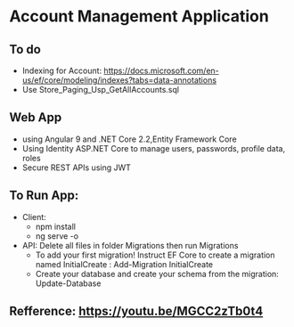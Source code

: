 # Account Management Application
## To do
- Indexing for Account: https://docs.microsoft.com/en-us/ef/core/modeling/indexes?tabs=data-annotations
- Use Store_Paging_Usp_GetAllAccounts.sql
## Web App 
- using Angular 9 and .NET Core 2.2,Entity Framework Core
- Using Identity ASP.NET Core to manage users, passwords, profile data, roles
- Secure REST APIs using JWT
## To Run App:
- Client: 
	+ npm install
    + ng serve -o
- API: Delete all files in folder Migrations then run Migrations
    + To add your first migration! Instruct EF Core to create a migration named InitialCreate : 
		Add-Migration InitialCreate
    + Create your database and create your schema from the migration:  
		Update-Database
## Refference: https://youtu.be/MGCC2zTb0t4
